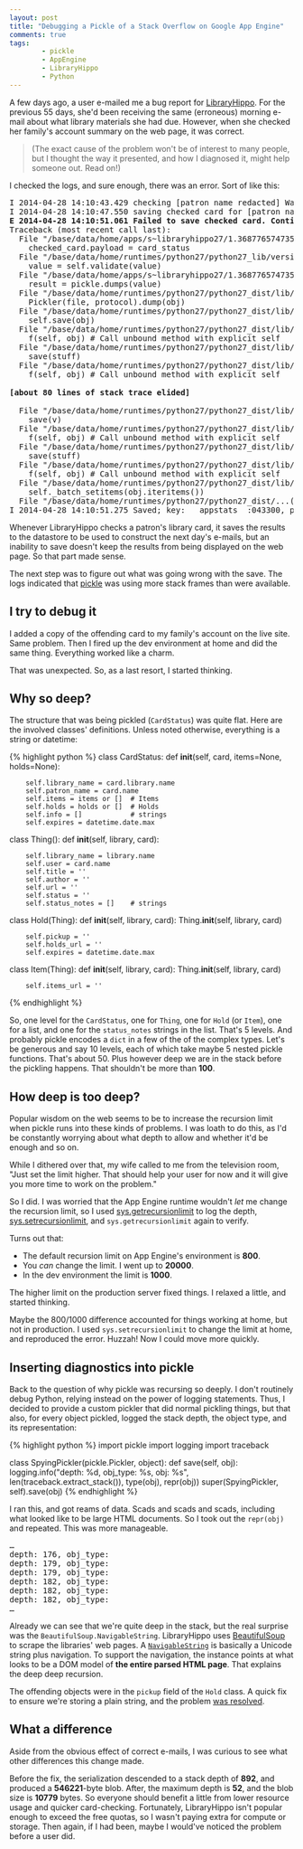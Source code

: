 ```yaml
---
layout: post
title: "Debugging a Pickle of a Stack Overflow on Google App Engine" 
comments: true
tags:
        - pickle
        - AppEngine
        - LibraryHippo
        - Python
---
```


A few days ago, a user e-mailed me a bug report for
[LibraryHippo][LibraryHippo]. For the previous 55 days, she'd been
receiving the same (erroneous) morning e-mail about what library
materials she had due. However, when she checked her family's account
summary on the web page, it was correct.

> (The exact cause of the problem won't be of interest to many people,
> but I thought the way it presented, and how I diagnosed it, might
> help someone out. Read on!)

I checked the logs, and sure enough, there was an error. Sort of like this:

<pre>
I 2014-04-28 14:10:43.429 checking [patron name redacted] Waterloo
I 2014-04-28 14:10:47.550 saving checked card for [patron name redacted]
<b>E 2014-04-28 14:10:51.061 Failed to save checked card. Continuing.</b>
Traceback (most recent call last):
  File "/base/data/home/apps/s~libraryhippo27/1.368776574735783966/libraryhippo.py", line 380, in save_checked_card
    checked_card.payload = card_status
  File "/base/data/home/runtimes/python27/python27_lib/versions/1/google/appengine/ext/db/__init__.py", line 614, in __set__
    value = self.validate(value)
  File "/base/data/home/apps/s~libraryhippo27/1.368776574735783966/gael/objectproperty.py", line 11, in validate
    result = pickle.dumps(value)
  File "/base/data/home/runtimes/python27/python27_dist/lib/python2.7/pickle.py", line 1374, in dumps
    Pickler(file, protocol).dump(obj)
  File "/base/data/home/runtimes/python27/python27_dist/lib/python2.7/pickle.py", line 224, in dump
    self.save(obj)
  File "/base/data/home/runtimes/python27/python27_dist/lib/python2.7/pickle.py", line 286, in save
    f(self, obj) # Call unbound method with explicit self
  File "/base/data/home/runtimes/python27/python27_dist/lib/python2.7/pickle.py", line 725, in save_inst
    save(stuff)
  File "/base/data/home/runtimes/python27/python27_dist/lib/python2.7/pickle.py", line 286, in save
    f(self, obj) # Call unbound method with explicit self

<b>[about 80 lines of stack trace elided]</b>

  File "/base/data/home/runtimes/python27/python27_dist/lib/python2.7/pickle.py", line 663, in _batch_setitems
    save(v)
  File "/base/data/home/runtimes/python27/python27_dist/lib/python2.7/pickle.py", line 286, in save
    f(self, obj) # Call unbound method with explicit self
  File "/base/data/home/runtimes/python27/python27_dist/lib/python2.7/pickle.py", line 725, in save_inst
    save(stuff)
  File "/base/data/home/runtimes/python27/python27_dist/lib/python2.7/pickle.py", line 286, in save
    f(self, obj) # Call unbound method with explicit self
  File "/base/data/home/runtimes/python27/python27_dist/lib/python2.7/pickle.py", line 649, in save_dict
    self._batch_setitems(obj.iteritems())
  File "/base/data/home/runtimes/python27/python27_dist/...(length 98720)
I 2014-04-28 14:10:51.275 Saved; key: __appstats__:043300, part: 190 bytes, full: 65479 bytes, overhead: 0.004 + 0.005; link: http://libraryhippo27.appspot.com/_ah/stats/details?time=1398708643356
</pre>

Whenever LibraryHippo checks a patron's library card, it saves the
results to the datastore to be used to construct the next day's
e-mails, but an inability to save doesn't keep the results from being
displayed on the web page. So that part made sense. 

The next step was to figure out what was going wrong with the save.
The logs indicated that [pickle][pickle] was using more stack frames
than were available.


I try to debug it
-----------------

I added a copy of the offending card to my family's account on the live site. Same problem.
Then I fired up the dev environment at home and did the same thing. Everything worked like a charm.

That was unexpected. So, as a last resort, I started thinking.

Why so deep?
------------

The structure that was being pickled (`CardStatus`) was quite
flat. Here are the involved classes' definitions. Unless noted
otherwise, everything is a string or datetime:

{% highlight python %}
class CardStatus:
    def __init__(self, card, items=None, holds=None):

        self.library_name = card.library.name
        self.patron_name = card.name
        self.items = items or []  # Items
        self.holds = holds or []  # Holds
        self.info = []            # strings
        self.expires = datetime.date.max

class Thing():
    def __init__(self, library, card):

        self.library_name = library.name
        self.user = card.name
        self.title = ''
        self.author = ''
        self.url = ''
        self.status = ''
        self.status_notes = []    # strings

class Hold(Thing):
    def __init__(self, library, card):
        Thing.__init__(self, library, card)

        self.pickup = ''
        self.holds_url = ''
        self.expires = datetime.date.max

class Item(Thing):
    def __init__(self, library, card):
        Thing.__init__(self, library, card)

        self.items_url = ''
{% endhighlight %}

So, one level for the `CardStatus`, one for `Thing`, one for `Hold`
(or `Item`), one for a list, and one for the `status_notes` strings in
the list. That's 5 levels. And probably pickle encodes a `dict` in a
few of the of the complex types. Let's be generous and say 10 levels,
each of which take maybe 5 nested pickle functions. That's about
50. Plus however deep we are in the stack before the pickling
happens. That shouldn't be more than **100**.


How deep is too deep?
--------------------- 

Popular wisdom on the web seems to be to increase the recursion limit
when pickle runs into these kinds of problems. I was loath to do this,
as I'd be constantly worrying about what depth to allow and whether
it'd be enough and so on.

While I dithered over that, my wife called to me from the television
room, "Just set the limit higher. That should help your user for now
and it will give you more time to work on the problem."

So I did. I was worried that the App Engine runtime wouldn't _let_ me
change the recursion limit, so I used
[sys.getrecursionlimit][getrecursionlimit] to log the depth,
[sys.setrecursionlimit][setrecursionlimit], and
`sys.getrecursionlimit` again to verify.

Turns out that:

* The default recursion limit on App Engine's environment is **800**.
* You _can_ change the limit. I went up to **20000**.
* In the dev environment the limit is **1000**.

The higher limit on the production server fixed things. I relaxed a
little, and started thinking.

Maybe the 800/1000 difference accounted for things working at home,
but not in production. I used `sys.setrecursionlimit` to change the
limit at home, and reproduced the error. Huzzah! Now I could move more
quickly.

Inserting diagnostics into pickle
---------------------------------

Back to the question of why pickle was recursing so deeply. I don't
routinely debug Python, relying instead on the power of logging
statements. Thus, I decided to provide a custom pickler that did
normal pickling things, but that also, for every object pickled,
logged the stack depth, the object type, and its representation:


{% highlight python %}
import pickle
import logging
import traceback

class SpyingPickler(pickle.Pickler, object):
    def save(self, obj):
        logging.info("depth: %d, obj_type: %s, obj: %s",
                     len(traceback.extract_stack()),
                     type(obj), repr(obj))
        super(SpyingPickler, self).save(obj)
{% endhighlight %}

I ran this, and got reams of data. Scads and scads and scads, including what looked like to be large HTML documents. So I took out the `repr(obj)` and repeated. This was more manageable.


<pre>
&hellip;
depth: 176, obj_type: <class 'BeautifulSoup.NavigableString'>
depth: 179, obj_type: <type 'function'>
depth: 179, obj_type: <type 'tuple'>
depth: 182, obj_type: <type 'type'>
depth: 182, obj_type: <type 'type'>
depth: 182, obj_type: <type 'unicode'>
&hellip;
</pre>

Already we can see that we're quite deep in the stack, but the real
surprise was the `BeautifulSoup.NavigableString`. LibraryHippo uses
[BeautifulSoup][beautifulsoup] to scrape the libraries' web pages. A
[`NavigableString`][navigablestring] is basically a Unicode string
plus navigation. To support the navigation, the instance points at
what looks to be a DOM model of **the entire parsed HTML page**. That
explains the deep deep recursion.

The offending objects were in the `pickup` field of the `Hold`
class. A quick fix to ensure we're storing a plain string, and the
problem [was resolved][thefix].

What a difference
-----------------

Aside from the obvious effect of correct e-mails, I was curious to see what other differences this change made.

Before the fix, the serialization descended to a stack depth of
**892**, and produced a **546221**-byte blob.  After, the maximum
depth is **52**, and the blob size is **10779** bytes. So everyone
should benefit a little from lower resource usage and quicker
card-checking. Fortunately, LibraryHippo isn't popular enough to exceed
the free quotas, so I wasn't paying extra for compute or storage. Then
again, if I had been, maybe I would've noticed the problem before a user
did.

[LibraryHippo]: http://libraryhippo.com
[pickle]: https://docs.python.org/2/library/pickle.html
[getrecursionlimit]: https://docs.python.org/2/library/sys.html#sys.getrecursionlimit
[setrecursionlimit]: https://docs.python.org/2/library/sys.html#sys.setrecursionlimit
[picklesource]: http://hg.python.org/cpython/file/0f6bdc2b0e38/Lib/pickle.py
[beautifulsoup]: http://www.crummy.com/software/BeautifulSoup/
[navigablestring]: http://www.crummy.com/software/BeautifulSoup/bs4/doc/#navigablestring
[thefix]: https://code.google.com/p/libraryhippo/source/detail?r=fd04415d2009
